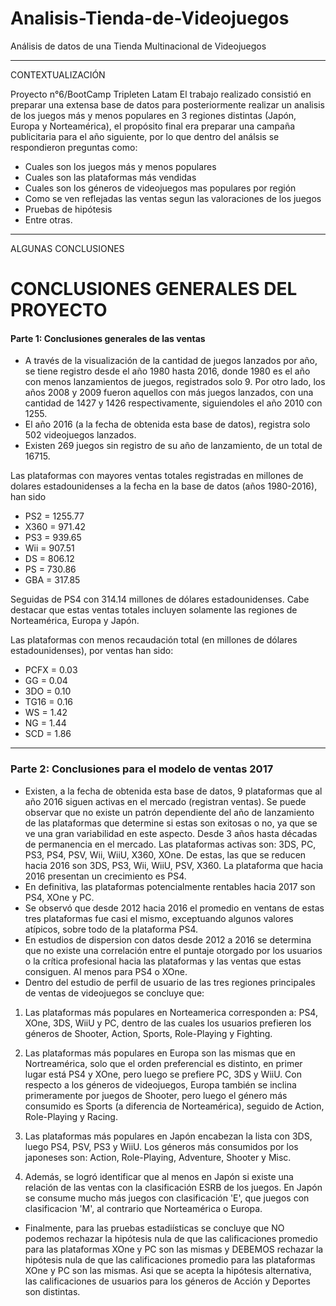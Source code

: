 # Analisis-Tienda-de-Videojuegos
Análisis de datos de una Tienda Multinacional de Videojuegos

---
CONTEXTUALIZACIÓN

Proyecto n°6/BootCamp Tripleten Latam
El trabajo realizado consistió en preparar una extensa base de datos para posteriormente realizar un analisis de los juegos más y menos populares en 3 regiones distintas (Japón, Europa y Norteamérica), el propósito final era preparar una campaña publicitaria para el año siguiente, por lo que dentro del análsis se respondieron preguntas como: 
 - Cuales son los juegos más y menos populares
 - Cuales son las plataformas más vendidas
 - Cuales son los géneros de videojuegos mas populares por región
 - Como se ven reflejadas las ventas segun las valoraciones de los juegos
 - Pruebas de hipótesis
 - Entre otras.

---
ALGUNAS CONCLUSIONES

# CONCLUSIONES GENERALES DEL PROYECTO 
#### Parte 1: Conclusiones generales de las ventas

* A través de la visualización de la cantidad de juegos lanzados por año, se tiene registro desde el año 1980 hasta 2016, donde 1980 es el año con menos lanzamientos de juegos, registrados solo 9. Por otro lado, los años 2008 y 2009 fueron aquellos con más juegos lanzados, con una cantidad de 1427 y 1426 respectivamente, siguiendoles el año 2010 con 1255. 
* El año 2016 (a la fecha de obtenida esta base de datos), registra solo 502 videojuegos lanzados. 
* Existen 269 juegos sin registro de su año de lanzamiento, de un total de 16715. 

Las plataformas con mayores ventas totales registradas en millones de dolares estadounidenses a la fecha en la base de datos (años 1980-2016), han sido
* PS2 = 1255.77
* X360 = 971.42
* PS3 = 939.65
* Wii = 907.51
* DS = 806.12
* PS = 730.86
* GBA = 317.85

Seguidas de PS4 con 314.14 millones de dólares estadounidenses. Cabe destacar que estas ventas totales incluyen solamente las regiones de Norteamérica, Europa y Japón.

Las plataformas con menos recaudación total (en millones de dólares estadounidenses), por ventas han sido:
* PCFX = 0.03
* GG =	0.04
* 3DO = 0.10
* TG16 = 0.16
* WS = 1.42
* NG = 1.44
* SCD = 1.86

---

### Parte 2: Conclusiones para el modelo de ventas 2017

* Existen, a la fecha de obtenida esta base de datos, 9 plataformas que al año 2016 siguen activas en el mercado (registran ventas). Se puede observar que no existe un patrón dependiente del año de lanzamiento de las plataformas que determine si estas son exitosas o no, ya que se ve una gran variabilidad en este aspecto. Desde 3 años hasta décadas de permanencia en el mercado. Las plataformas activas son: 3DS, PC, PS3, PS4, PSV, Wii, WiiU, X360, XOne. De estas, las que se reducen hacia 2016 son 3DS, PS3, Wii, WiiU, PSV, X360. La plataforma que hacia 2016 presentan un crecimiento es PS4.
* En definitiva, las plataformas potencialmente rentables hacia 2017 son PS4, XOne y PC. 
* Se observó que desde 2012 hacia 2016 el promedio en ventans de estas tres plataformas fue casi el mismo, exceptuando algunos valores atípicos, sobre todo de la plataforma PS4. 
* En estudios de dispersion con datos desde 2012 a 2016 se determina que no existe una correlación entre el puntaje otorgado por los usuarios o la crítica profesional hacia las plataformas y las ventas que estas consiguen. Al menos para PS4 o XOne. 
* Dentro del estudio de perfil de usuario de las tres regiones principales de ventas de videojuegos se concluye que: 
1) Las plataformas más populares en Norteamerica corresponden a: PS4, XOne, 3DS, WiiU y PC, dentro de las cuales los usuarios prefieren los géneros de Shooter, Action, Sports, Role-Playing y Fighting.

2) Las plataformas más populares en Europa son las mismas que en Nortreamérica, solo que el orden preferencial es distinto, en primer lugar está PS4 y XOne, pero luego se prefiere PC, 3DS y WiiU. Con respecto a los géneros de videojuegos, Europa también se inclina primeramente por juegos de Shooter, pero luego el género más consumido es Sports (a diferencia de Norteamérica), seguido de Action, Role-Playing y Racing.  

3) Las plataformas más populares en Japón encabezan la lista con 3DS, luego PS4, PSV, PS3 y WiiU. Los géneros más consumidos por los japoneses son: Action, Role-Playing, Adventure, Shooter y Misc.

4) Además, se logró identificar que al menos en Japón si existe una relación de las ventas con la clasificación ESRB de los juegos. En Japón se consume mucho más  juegos con clasificación 'E', que juegos con clasificacion 'M', al contrario que Norteamérica o Europa. 

* Finalmente, para las pruebas estadiísticas se concluye que NO podemos rechazar la hipótesis nula de que las calificaciones promedio para las plataformas XOne y PC son las mismas y DEBEMOS rechazar la hipótesis nula de que las calificaciones promedio para las plataformas XOne y PC son las mismas.  Asi que se acepta la hipótesis alternativa, las calificaciones de usuarios para los géneros de Acción y Deportes son distintas. 
